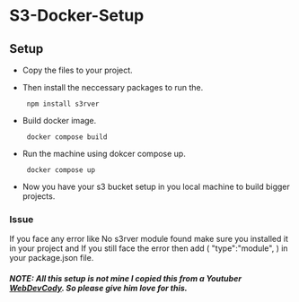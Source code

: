 # S3-Docker-Setup
## Setup 
* Copy the files to your project.
*  Then install the neccessary packages to run the.

        npm install s3rver
   
*  Build docker image.

        docker compose build
   
*  Run the machine using dokcer compose up.

        docker compose up
   
*  Now you have your s3 bucket setup in you local machine to build bigger projects.

### Issue
If you face any error like No s3rver module found make sure you installed it in your project and If you still face the error then add ( "type":"module", ) in your package.json file.


##### *NOTE: All this setup is not mine I copied this from a Youtuber [WebDevCody](https://github.com/webdevcody). So please give him love for this.*
